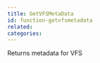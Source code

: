 ```yaml
---
title: GetVFSMetaData
id: function-getvfsmetadata
related:
categories:
---
```


Returns metadata for VFS